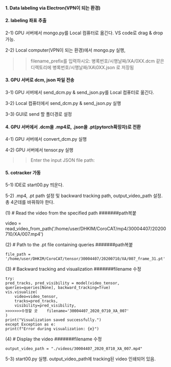 #### 1. Data labeling via Electron(VPN이 되는 환경)

#### 2. labeling 좌표 추출

2-1) GPU 서버에서 mongo.py를 Local 컴퓨터로 옮긴다. VS code로 drag & drop 가능.

2-2) Local computer(VPN이 되는 환경)에서 mongo.py 실행, 

>> filename_prefix를 입력하시오: 병록번호/시행날짜/XA/0XX.dcm
>> 같은 디렉토리에 병록번호/시행날짜/XA\0XX.json 로 저장됨

#### 3. GPU 서버로 dcm, json 파일 전송

3-1) GPU 서버에서 send_dcm.py & send_json.py를 Local 컴퓨터로 옮긴다.

3-2) Local 컴퓨터에서 send_dcm.py & send_json.py 실행 

3-3) GUI로 send 할 폴더경로 설정

#### 4. GPU 서버에서 .dcm을 .mp4로, .json을 .pt(pytorch확장자)로 전환

4-1) GPU 서버에서 convert_dcm.py 실행

4-2) GPU 서버에서 tensor.py 실행
>> Enter the input JSON file path: 

#### 5. cotracker 가동

5-1) IDE로 start00.py 띄운다.

5-2) .mp4, .pt path 설정 및 backward tracking path, output_video_path 설정. 총 4군데를 바꿔줘야 한다.

(1) 
    # Read the video from the specified path
    #######path복붙

video = read_video_from_path('/home/user/DHKIM/CoroCAT/mp4/30004407/20200710/XA/007.mp4')

(2) 
    # Path to the .pt file containing queries
    #######path복붙

    file_path = '/home/user/DHKIM/CoroCAT/tensor/30004407/20200710/XA/007_frame_31.pt'

(3)
    # Backward tracking and visualization
    #######filename 수정

    try:
    pred_tracks, pred_visibility = model(video_tensor, queries=queries[None], backward_tracking=True)
    vis.visualize(
        video=video_tensor,
        tracks=pred_tracks,
        visibility=pred_visibility,
    >>>>>>>수정할 곳    filename='30004407_2020_0710_XA_007'
    )
    print("Visualization saved successfully.")
    except Exception as e:
    print(f"Error during visualization: {e}")

(4) 
    # Display the video
    #######filename 수정

    output_video_path = "./videos/30004407_2020_0710_XA_007.mp4"

5-3) start00.py 실행. output_video_path에 tracking된 video 인쇄되어 있음.
